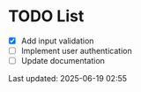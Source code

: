 # TODO List

- [x] Add input validation
- [ ] Implement user authentication
- [ ] Update documentation

Last updated: 2025-06-19 02:55
